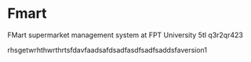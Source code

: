 # Fmart
FMart supermarket management system at FPT University
5tl
q3r2qr423

rhsgetwrhthwrthrtsfdavfaadsafdsadfasdfsadfsaddsfaversion1
